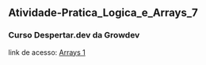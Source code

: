 ## Atividade-Pratica_Logica_e_Arrays_7
### Curso Despertar.dev da Growdev
link de acesso: <a href="https://edsoncamarafilho.github.io/Atividade-Pratica_Logica_e_Arrays_7/" target="_blank">Arrays 1<a> 
 
